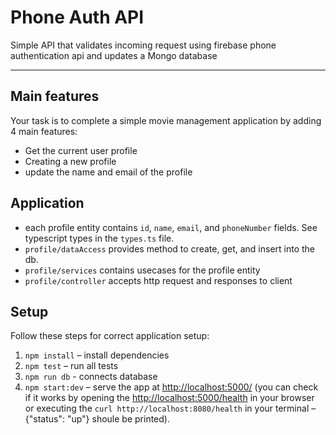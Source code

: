 # Phone Auth API

Simple API that validates incoming request using firebase phone authentication api and updates a Mongo database

---

## Main features

Your task is to complete a simple movie management application by adding 4 main features:

- Get the current user profile
- Creating a new profile
- update the name and email of the profile

## Application

- each profile entity contains `id`, `name`, `email`, and `phoneNumber` fields. See typescript types in the `types.ts` file.
- `profile/dataAccess` provides method to create, get, and insert into the db.
- `profile/services` contains usecases for the profile entity
- `profile/controller` accepts http request and responses to client

## Setup

Follow these steps for correct application setup:

1. `npm install` – install dependencies
2. `npm test` – run all tests
3. `npm run db` - connects database
4. `npm start:dev` – serve the app at
   [http://localhost:5000/](http://localhost:5000/) (you can check if it works
   by opening the [http://localhost:5000/health](http://localhost:8080/health) in your
   browser or executing the `curl http://localhost:8080/health` in your terminal –
   {"status": "up"} shoule be printed).
